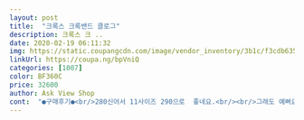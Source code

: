 ```yaml
---
layout: post 
title:  "크록스 크록밴드 클로그" 
description: 크록스 크 ..
date: 2020-02-19 06:11:32 
img: https://static.coupangcdn.com/image/vendor_inventory/3b1c/f3cdb635135c774912de847c6ca2c19226f1181e1e0bcb5fa2e3b5b79928.jpg 
linkUrl: https://coupa.ng/bpVniQ 
categories: [1007] 
color: BF360C 
price: 32600 
author: Ask View Shop 
cont:  "●구매후기●<br/>280신어서 11사이즈 290으로  좋네요.<br/><br/>그래도 예뻐요.<br/><br/>근데 슬리퍼가 막 좋고 그런건 없어요.<br/> 쿠션이 있는것도 아니고 뭐가 편하다 이런 느낌은 없네요.<br/><br/>색상이 노랑색 같아요.<br/><br/>솔직히 크게 할인된 이번같은 경우에는 한번 사서 신어볼만 하지만<br/>슬리퍼 자체가 앞쪽의 공간이 많지 않습니다.<br/><br/>신어보니까 약간 헐렁이긴 하는데 밴드가 뒤를 받쳐줘서 불편한건 없어요.<br/><br/>운동화는 270 신는데 275짜리가 없어서 280짜리로 주문했습니다.<br/><br/>이걸 몇만원이나 주고 구매하기에는 많이 망설여질거 같습니다.<br/><br/>이것도 브랜드 값인가???<br/>이쁩니다 평소 파트라슈가 신었던 빵같은 신발 좋아하는데 딱 제가 원하던 느낌입니다<br/>정사이즈로 갔다면 좀 곤란하지 않았을까 그런 생각이 들었습니다.<br/><br/>제겐 그만한 메리트를 느끼지 못했네요.<br/><br/>평소 운동화 240 구두 245신는데 250사이즈 적당합니다  but 발볼이 넓은 편임에도 불구하고 헐렁함 근데 또 길이는 딱 맞음<br/>험담이 아니라 순수한 저의 솔직한 소감이 그렇습니다.<br/><br/>280신어서 11사이즈 290으로  좋네요.<br/><br/>그래도 예뻐요.<br/><br/>근데 슬리퍼가 막 좋고 그런건 없어요.<br/> 쿠션이 있는것도 아니고 뭐가 편하다 이런 느낌은 없네요.<br/><br/>색상이 노랑색 같아요.<br/><br/>솔직히 크게 할인된 이번같은 경우에는 한번 사서 신어볼만 하지만<br/>슬리퍼 자체가 앞쪽의 공간이 많지 않습니다.<br/><br/>신어보니까 약간 헐렁이긴 하는데 밴드가 뒤를 받쳐줘서 불편한건 없어요.<br/><br/>운동화는 270 신는데 275짜리가 없어서 280짜리로 주문했습니다.<br/><br/>이걸 몇만원이나 주고 구매하기에는 많이 망설여질거 같습니다.<br/><br/>이것도 브랜드 값인가???<br/>이쁩니다 평소 파트라슈가 신었던 빵같은 신발 좋아하는데 딱 제가 원하던 느낌입니다<br/>정사이즈로 갔다면 좀 곤란하지 않았을까 그런 생각이 들었습니다.<br/><br/>제겐 그만한 메리트를 느끼지 못했네요.<br/><br/>평소 운동화 240 구두 245신는데 250사이즈 적당합니다  but 발볼이 넓은 편임에도 불구하고 헐렁함 근데 또 길이는 딱 맞음<br/>험담이 아니라 순수한 저의 솔직한 소감이 그렇습니다.<br/><br/>" 
---
```


